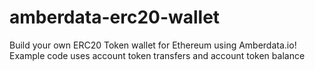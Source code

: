 # amberdata-erc20-wallet
Build your own ERC20 Token wallet for Ethereum using Amberdata.io! Example code uses account token transfers and account token balance





